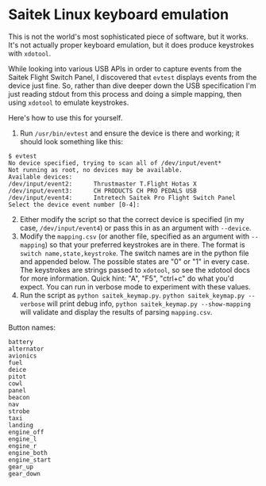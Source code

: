 # Saitek Linux keyboard emulation

This is not the world's most sophisticated piece of software, but it works. It's not actually proper keyboard emulation, but it does produce keystrokes with `xdotool`. 

While looking into various USB APIs in order to capture events from the Saitek Flight Switch Panel, I discovered that `evtest` displays events from the device just fine. So, rather than dive deeper down the USB specification I'm just reading stdout from this process and doing a simple mapping, then using `xdotool` to emulate keystrokes. 

Here's how to use this for yourself.

1. Run `/usr/bin/evtest` and ensure the device is there and working; it should look something like this:

```
$ evtest
No device specified, trying to scan all of /dev/input/event*
Not running as root, no devices may be available.
Available devices:
/dev/input/event2:      Thrustmaster T.Flight Hotas X
/dev/input/event3:      CH PRODUCTS CH PRO PEDALS USB 
/dev/input/event4:      Intretech Saitek Pro Flight Switch Panel
Select the device event number [0-4]: 
```
2. Either modify the script so that the correct device is specified (in my case, `/dev/input/event4`) or pass this in as an argument with `--device`.
3. Modify the `mapping.csv` (or another file, specified as an argument with `--mapping`) so that your preferred keystrokes are in there. The format is `switch name,state,keystroke`. The switch names are in the python file and appended below. The possible states are "0" or "1" in every case. The keystrokes are strings passed to `xdotool`, so see the xdotool docs for more information. Quick hint: "A", "F5", "ctrl+c" do what you'd expect. You can run in verbose mode to experiment with these values.
4. Run the script as `python saitek_keymap.py`. `python saitek_keymap.py --verbose` will print debug info, `python saitek_keymap.py --show-mapping` will validate and display the results of parsing `mapping.csv`.

Button names:
```
battery
alternator
avionics
fuel
deice
pitot
cowl
panel
beacon
nav
strobe
taxi
landing
engine_off
engine_l
engine_r
engine_both
engine_start
gear_up
gear_down
```
